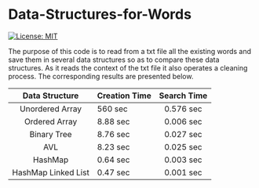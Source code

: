 # Data-Structures-for-Words

 [![License: MIT](https://img.shields.io/badge/License-MIT-yellow.svg)](https://opensource.org/licenses/MIT "MIT License")
 
The purpose of this code is to read from a txt file all the existing words and save them in several data structures so as to compare these data structures. As it reads the context of the txt file it also operates a cleaning process. The corresponding results are presented below.

| Data Structure | Creation Time | Search Time |
| :------: | ----------------- | :--------: |
| Unordered Array | 560 sec | 0.576 sec |
| Ordered Array | 8.88 sec | 0.006 sec |
| Binary Tree | 8.76 sec | 0.027 sec |
| AVL | 8.23 sec | 0.025 sec |
| HashMap | 0.64 sec | 0.003 sec |
| HashMap Linked List| 0.47 sec | 0.001 sec |
